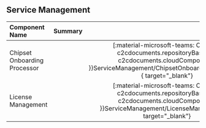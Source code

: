 

## Service Management

| Component Name|   Summary |  |   
| :------------- | :------------ | :------------: |    
| Chipset Onboarding Processor |  | [:material-microsoft-teams: Open]({{ c2cdocuments.repositoryBase }}{{ c2cdocuments.cloudComponents }}ServiceManagement/ChipsetOnboardingProcessor/){  target="_blank"} |  
| License Management |  |  [:material-microsoft-teams: Open]({{ c2cdocuments.repositoryBase }}{{ c2cdocuments.cloudComponents }}ServiceManagement/LicenseManagement/){ target="_blank"} |    

